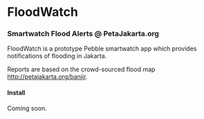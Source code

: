# FloodWatch

### Smartwatch Flood Alerts @ PetaJakarta.org

FloodWatch is a prototype Pebble smartwatch app which provides notifications of flooding in Jakarta.

Reports are based on the crowd-sourced flood map http://petajakarta.org/banjir.

<screenshot here>

#### Install

Coming soon.
